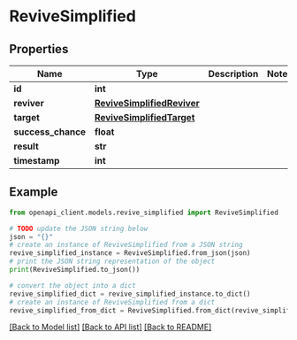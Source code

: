 # ReviveSimplified


## Properties

Name | Type | Description | Notes
------------ | ------------- | ------------- | -------------
**id** | **int** |  | 
**reviver** | [**ReviveSimplifiedReviver**](ReviveSimplifiedReviver.md) |  | 
**target** | [**ReviveSimplifiedTarget**](ReviveSimplifiedTarget.md) |  | 
**success_chance** | **float** |  | 
**result** | **str** |  | 
**timestamp** | **int** |  | 

## Example

```python
from openapi_client.models.revive_simplified import ReviveSimplified

# TODO update the JSON string below
json = "{}"
# create an instance of ReviveSimplified from a JSON string
revive_simplified_instance = ReviveSimplified.from_json(json)
# print the JSON string representation of the object
print(ReviveSimplified.to_json())

# convert the object into a dict
revive_simplified_dict = revive_simplified_instance.to_dict()
# create an instance of ReviveSimplified from a dict
revive_simplified_from_dict = ReviveSimplified.from_dict(revive_simplified_dict)
```
[[Back to Model list]](../README.md#documentation-for-models) [[Back to API list]](../README.md#documentation-for-api-endpoints) [[Back to README]](../README.md)


